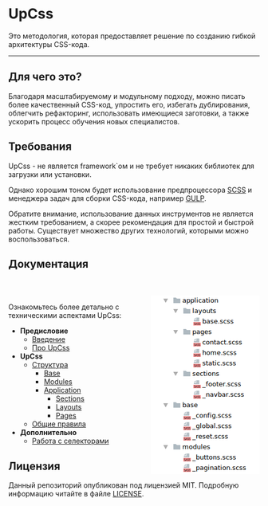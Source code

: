 # UpCss

Это методология, которая предоставляет решение по созданию гибкой 
архитектуры CSS-кода. 

---

## Для чего это?

Благодаря масштабируемому и модульному подходу, можно писать более 
качественный CSS-код, упростить его, избегать дублирования, 
облегчить рефакторинг, использовать имеющиеся заготовки, а также 
ускорить процесс обучения новых специалистов.


## Требования

UpCss - не является framework`ом и не требует никаких библиотек для 
загрузки или установки. 

Однако хорошим тоном будет использование предпроцессора [SCSS](http://sass-lang.com)
и менеджера задач для сборки CSS-кода, например [GULP](https://gulpjs.com). 

Обратите внимание, использование данных инструментов не является жестким 
требованием, а скорее рекомендация для простой и быстрой работы. Существует 
множество других технологий, которыми можно воспользоваться.


## Документация

<br><br><img align="right" src="./doc/_images/example_structure.png">

Ознакомьтесь более детально с техническими аспектами UpCss:

* **Предисловие**
    * [Введение](./doc/preface/introduction.md)
    * [Про UpCss](./doc/preface/about.md)
* **UpCss**
    * [Структура](./doc/core/structure.md)
        * [Base](./doc/core/upCss-base.md)
        * [Modules](./doc/core/upCss-modules.md)
        * [Application](./doc/core/upCss-application.md)
            * [Sections](./doc/core/upCss-application.md#sections-Секции)
            * [Layouts](./doc/core/upCss-application.md#layouts-Каркасы)
            * [Pages](./doc/core/upCss-application.md#pages-Страницы)
    * [Общие правила](./doc/core/total-rules.md)
* **Дополнительно**
    * [Работа с селекторами](./doc/additionally/work-with-selectors.md)


## Лицензия

Данный репозиторий опубликован под лицензией MIT. 
Подробную информацию читайте в файле [LICENSE](./LICENSE).